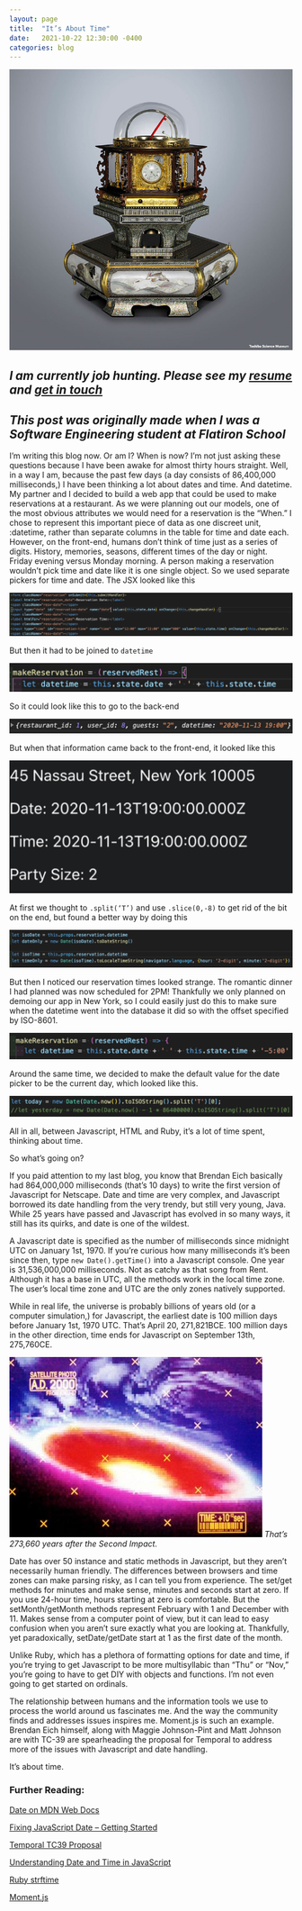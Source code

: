 ```yaml
---
layout: page
title:  "It’s About Time"
date:   2021-10-22 12:30:00 -0400
categories: blog
---
```


![image](/assets/img/Tanaka-Hisashige-Myriad-Year-Clock-3.jpg)


## *I am currently job hunting. Please see my [resume](/resume/resume) and [get in touch](mailto:jasonchilcode@gmail.com)*
## *This post was originally made when I was a Software Engineering student at Flatiron School*

I’m writing this blog now. Or am I? When is now? I’m not just asking these questions because I have been awake for almost thirty hours straight. Well, in a way I am, because the past few days (a day consists of 86,400,000 milliseconds,) I have been thinking a lot about dates and time. And datetime.
My partner and I decided to build a web app that could be used to make reservations at a restaurant. As we were planning out our models, one of the most obvious attributes we would need for a reservation is the “When.” I chose to represent this important piece of data as one discreet unit, :datetime, rather than separate columns in the table for time and date each.
However, on the front-end, humans don’t think of time just as a series of digits. History, memories, seasons, different times of the day or night. Friday evening versus Monday morning. A person making a reservation wouldn’t pick time and date like it is one single object. So we used separate pickers for time and date.
The JSX looked like this

![image](/assets/img/time-1.png)

But then it had to be joined to `datetime`

![image](/assets/img/time-2.png)

So it could look like this to go to the back-end

![image](/assets/img/time-3.png)

But when that information came back to the front-end, it looked like this

![image](/assets/img/time-4.png)

At first we thought to `.split(‘T’)` and use `.slice(0,-8)` to get rid of the bit on the end, but found a better way by doing this

![image](/assets/img/time-5.png)

But then I noticed our reservation times looked strange. The romantic dinner I had planned was now scheduled for 2PM!
Thankfully we only planned on demoing our app in New York, so I could easily just do this to make sure when the datetime went into the database it did so with the offset specified by ISO-8601.

![image](/assets/img/time-6.png)

Around the same time, we decided to make the default value for the date picker to be the current day, which looked like this.

![image](/assets/img/time-7.png)

All in all, between Javascript, HTML and Ruby, it’s a lot of time spent, thinking about time.

So what’s going on?

If you paid attention to my last blog, you know that Brendan Eich basically had 864,000,000 milliseconds (that’s 10 days) to write the first version of Javascript for Netscape. Date and time are very complex, and Javascript borrowed its date handling from the very trendy, but still very young, Java. While 25 years have passed and Javascript has evolved in so many ways, it still has its quirks, and date is one of the wildest.

A Javascript date is specified as the number of milliseconds since midnight UTC on January 1st, 1970. If you’re curious how many milliseconds it’s been since then, type `new Date().getTime()` into a Javascript console. One year is 31,536,000,000 milliseconds. Not as catchy as that song from Rent. Although it has a base in UTC, all the methods work in the local time zone. The user’s local time zone and UTC are the only zones natively supported.

While in real life, the universe is probably billions of years old (or a computer simulation,) for Javascript, the earliest date is 100 million days before January 1st, 1970 UTC. That’s April 20, 271,821BCE. 100 million days in the other direction, time ends for Javascript on September 13th, 275,760CE.

![image](/assets/img/time-8.png)
*That’s 273,660 years after the Second Impact.*

Date has over 50 instance and static methods in Javascript, but they aren’t necessarily human friendly. The differences between browsers and time zones can make parsing risky, as I can tell you from experience. The set/get methods for minutes and make sense, minutes and seconds start at zero. If you use 24-hour time, hours starting at zero is comfortable. But the setMonth/getMonth methods represent February with 1 and December with 11. Makes sense from a computer point of view, but it can lead to easy confusion when you aren’t sure exactly what you are looking at. Thankfully, yet paradoxically, setDate/getDate start at 1 as the first date of the month.

Unlike Ruby, which has a plethora of formatting options for date and time, if you’re trying to get Javascript to be more multisyllabic than “Thu” or “Nov,” you’re going to have to get DIY with objects and functions. I’m not even going to get started on ordinals.

The relationship between humans and the information tools we use to process the world around us fascinates me. And the way the community finds and addresses issues inspires me. Moment.js is such an example. Brendan Eich himself, along with Maggie Johnson-Pint and Matt Johnson are with TC-39 are spearheading the proposal for Temporal to address more of the issues with Javascript and date handling.

It’s about time.


### Further Reading:

[Date on MDN Web Docs](https://developer.mozilla.org/en-US/docs/Web/JavaScript/Reference/Global_Objects/Date)

[Fixing JavaScript Date – Getting Started](https://maggiepint.com/2017/04/09/fixing-javascript-date-getting-started/)

[Temporal TC39 Proposal](https://tc39.es/proposal-temporal/docs/index.html)

[Understanding Date and Time in JavaScript](https://www.digitalocean.com/community/tutorials/understanding-date-and-time-in-javascript)

[Ruby strftime](https://apidock.com/ruby/DateTime/strftime)

[Moment.js](https://momentjs.com/)
